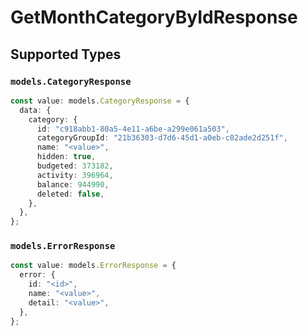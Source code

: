 # GetMonthCategoryByIdResponse


## Supported Types

### `models.CategoryResponse`

```typescript
const value: models.CategoryResponse = {
  data: {
    category: {
      id: "c918abb1-80a5-4e11-a6be-a299e061a503",
      categoryGroupId: "21b36303-d7d6-45d1-a0eb-c02ade2d251f",
      name: "<value>",
      hidden: true,
      budgeted: 373182,
      activity: 396964,
      balance: 944990,
      deleted: false,
    },
  },
};
```

### `models.ErrorResponse`

```typescript
const value: models.ErrorResponse = {
  error: {
    id: "<id>",
    name: "<value>",
    detail: "<value>",
  },
};
```

